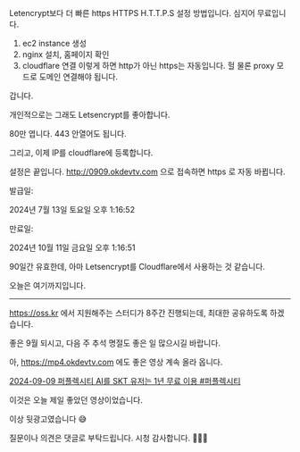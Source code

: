 Letencrypt보다 더 빠른 https HTTPS H.T.T.P.S 설정 방법입니다.
심지어 무료입니다.

1. ec2 instance 생성
2. nginx 설치, 홈페이지 확인
3. cloudflare 연결
이렇게 하면 http가 아닌 https는 자동입니다. 헐
물론 proxy 모드로 도메인 연결해야 됩니다.

갑니다.

개인적으로는 그래도 Letsencrypt를 좋아합니다.

80만 엽니다. 443 안열어도 됩니다.

그리고, 이제 IP를 cloudflare에 등록합니다.

설정은 끝입니다.
http://0909.okdevtv.com 으로 접속하면 
https 로 자동 바뀝니다.

발급일:

2024년 7월 13일 토요일 오후 1:16:52

만료일:

2024년 10월 11일 금요일 오후 1:16:51

90일간 유효한데, 아마 Letsencrypt를 Cloudflare에서 사용하는 것 같습니다.

오늘은 여기까지입니다.

---

https://oss.kr 에서 지원해주는 스터디가 8주간 진행되는데,
최대한 공유하도록 하겠습니다.

좋은 9월 되시고, 다음 주 추석 명절도 좋은 일 많으시길 바랍니다.

아,
https://mp4.okdevtv.com 에도 좋은 영상 계속 올라 옵니다.

[2024-09-09 퍼플렉시티 AI를 SKT 유저는 1년 무료 이용 #퍼플렉시티](https://youtu.be/BDQAhYLc_UA)

이것은 오늘 제일 좋았던 영상이었습니다.

이상 뒷광고였습니다 😅

질문이나 의견은 댓글로 부탁드립니다.
시청 감사합니다. 🙇🏻‍♂️